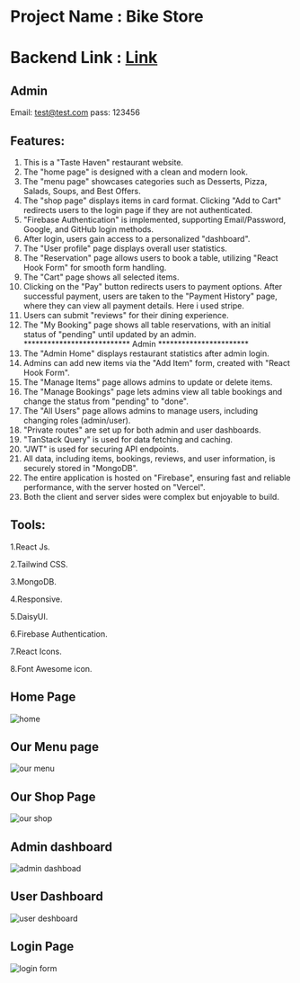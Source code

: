 # Project Name : Bike Store
# Backend Link : [Link](https://bike-store-backend-flax.vercel.app/)

## Admin
Email: test@test.com pass: 123456
## Features: 
1. This is a "Taste Haven" restaurant website.
2. The "home page" is designed with a clean and modern look.
3. The "menu page" showcases categories such as Desserts, Pizza, Salads, Soups, and Best Offers.
4. The "shop page" displays items in card format. Clicking "Add to Cart" redirects users to the login page if they are not authenticated.
5. "Firebase Authentication" is implemented, supporting Email/Password, Google, and GitHub login methods.
6. After login, users gain access to a personalized "dashboard".
7. The "User profile" page displays overall user statistics.
8. The "Reservation" page allows users to book a table, utilizing "React Hook Form" for smooth form handling.
9. The "Cart" page shows all selected items.
10. Clicking on the "Pay" button redirects users to payment options. After successful payment, users are taken to the "Payment History" page, where they can view all payment details. Here i used stripe.
11. Users can submit "reviews" for their dining experience.
12. The "My Booking" page shows all table reservations, with an initial status of "pending" until updated by an admin.
*************************** Admin ***********************
13. The "Admin Home" displays restaurant statistics after admin login.
14. Admins can add new items via the "Add Item" form, created with "React Hook Form".
15. The "Manage Items" page allows admins to update or delete items.
16. The "Manage Bookings" page lets admins view all table bookings and change the status from "pending" to "done".
17. The "All Users" page allows admins to manage users, including changing roles (admin/user).
18. "Private routes" are set up for both admin and user dashboards.
19. "TanStack Query" is used for data fetching and caching.
20. "JWT" is used for securing API endpoints.
21. All data, including items, bookings, reviews, and user information, is securely stored in "MongoDB".
22. The entire application is hosted on "Firebase", ensuring fast and reliable performance, with the server hosted on "Vercel".
23. Both the client and server sides were complex but enjoyable to build.


## Tools: 
1.React Js.

2.Tailwind CSS.

3.MongoDB.

4.Responsive.

5.DaisyUI.

6.Firebase Authentication.

7.React Icons.

8.Font Awesome icon.

## Home Page
![home](https://github.com/user-attachments/assets/92e97b16-d044-4478-b2ae-32a0211351e1)

## Our Menu page
![our menu](https://github.com/user-attachments/assets/1dd15187-cc3f-4528-a48c-c9cd9845c12f)

## Our Shop Page
![our shop](https://github.com/user-attachments/assets/f6bb83d8-e908-48e5-8da0-f9805e7133e3)

## Admin dashboard
![admin dashboad](https://github.com/user-attachments/assets/52d244ac-12a8-47f7-b0dd-3ea273b47cc3)

## User Dashboard
![user deshboard](https://github.com/user-attachments/assets/5a552685-b357-40d1-81ef-a9b1a58d63d9)

## Login Page
![login form](https://github.com/user-attachments/assets/8f0da367-793b-42e2-a501-2b9ef2d9103a)


